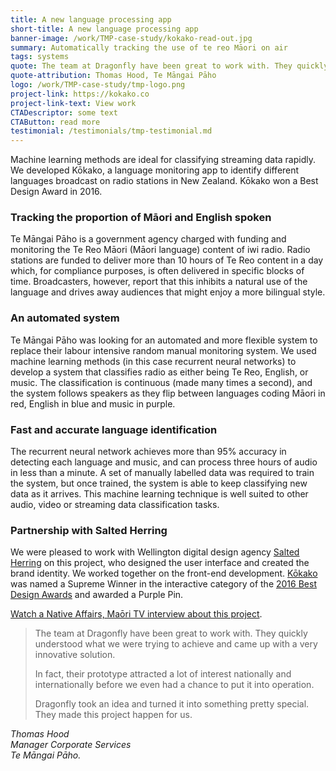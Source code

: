 ```yaml
---
title: A new language processing app
short-title: A new language processing app
banner-image: /work/TMP-case-study/kokako-read-out.jpg
summary: Automatically tracking the use of te reo Māori on air
tags: systems
quote: The team at Dragonfly have been great to work with. They quickly understood what we were trying to achieve and came up with a very innovative solution.
quote-attribution: Thomas Hood, Te Māngai Pāho
logo: /work/TMP-case-study/tmp-logo.png
project-link: https://kokako.co
project-link-text: View work
CTADescriptor: some text
CTAButton: read more
testimonial: /testimonials/tmp-testimonial.md
---
```


Machine learning methods are ideal for classifying streaming data rapidly. We developed Kōkako, a language monitoring app to identify different languages broadcast on radio stations in New Zealand. Kōkako won a Best Design Award in 2016.

<!--more-->

### Tracking the proportion of Māori and English spoken

Te Māngai Pāho is a government agency charged with funding and monitoring the Te Reo Māori (Māori language) content of iwi radio. Radio stations are funded to deliver more than 10 hours of Te Reo content in a day which, for compliance purposes, is often delivered in specific blocks of time. Broadcasters, however, report that this inhibits a natural use of the language and drives away audiences that might enjoy a more bilingual style.

### An automated system

Te Māngai Pāho was looking for an automated and more flexible system to replace their labour intensive random manual monitoring system. We used machine learning methods (in this case recurrent neural networks) to develop a system that classifies radio as either being Te Reo, English, or music. The classification is continuous (made many times a second), and the system follows speakers as they flip between languages coding Māori in red, English in blue and music in purple.

### Fast and accurate language identification

The recurrent neural network achieves more than 95% accuracy in detecting each language and music, and can process three hours of audio in less than a minute. A set of manually labelled data was required to train the system, but once trained, the system is able to keep classifying new data as it arrives. This machine learning technique is well suited to other audio, video or streaming data classification tasks.

### Partnership with Salted Herring

We were pleased to work with Wellington digital design agency [Salted Herring](https://www.saltedherring.com/) on this project, who designed the user interface and created the brand identity. We worked together on the front-end development. [Kōkako](https://kokako.co/) was named a Supreme Winner in the interactive category of the [2016 Best Design Awards](https://bestawards.co.nz/interactive/applications/salted-herring/kokako-language-tracking/) and awarded a Purple Pin.

[Watch a Native Affairs, Maōri TV interview about this project](https://www.dragonfly.co.nz/news/2016-10-17-kokako-is-the-best.html).

> The team at Dragonfly have been great to work with. They quickly understood what
> we were trying to achieve and came up with a very innovative solution.
>
> In fact, their prototype attracted a lot of interest nationally and internationally
> before we even had a chance to put it into operation.
>
> Dragonfly took an idea and turned it into something pretty special. They made this
> project happen for us.

<cite>Thomas Hood<br />
Manager Corporate Services<br />
Te Māngai Pāho.</cite>
